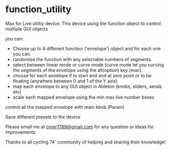 # function_utility
Max for Live utiitiy device.
This device using the function object to control multiple GUI objects

you can:
- Choose up to 4 different function ('envelope') object and for each one you can:
- randomise the function with any selectable numbers of segments.
- select between linear mode or curve mode (curve mode let you curving the segments of the envelope using the alt(option) key (mac).
- choose for each envelope if to start and end at zero point or to be floating (anywhere between 0 and 1 of the Y axis)
- map each envelope to any GUI object in Ableton (knobs, sliders, sends etc)
- scale each mapped envelope using the min max live number boxes
    
control all the mapped envelope with main kbob (Param)
    
 
Save different presets to the device

Please email me at omer1789@gmail.com for any question or ideas for improvements.

Thanks to all cycling 74' community of helping and sharing their knowledge!
